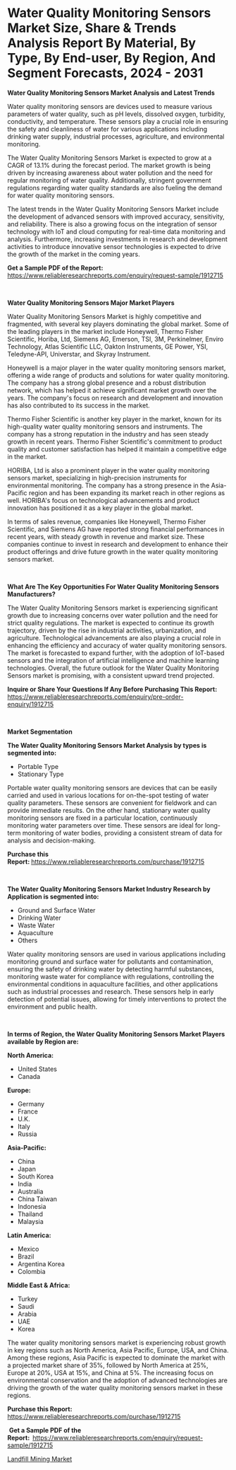 <p><h1>Water Quality Monitoring Sensors Market Size, Share & Trends Analysis Report By Material, By Type, By End-user, By Region, And Segment Forecasts, 2024 - 2031</h1></p><p><strong>Water Quality Monitoring Sensors Market Analysis and Latest Trends</strong></p>
<p><p>Water quality monitoring sensors are devices used to measure various parameters of water quality, such as pH levels, dissolved oxygen, turbidity, conductivity, and temperature. These sensors play a crucial role in ensuring the safety and cleanliness of water for various applications including drinking water supply, industrial processes, agriculture, and environmental monitoring.</p><p>The Water Quality Monitoring Sensors Market is expected to grow at a CAGR of 13.1% during the forecast period. The market growth is being driven by increasing awareness about water pollution and the need for regular monitoring of water quality. Additionally, stringent government regulations regarding water quality standards are also fueling the demand for water quality monitoring sensors.</p><p>The latest trends in the Water Quality Monitoring Sensors Market include the development of advanced sensors with improved accuracy, sensitivity, and reliability. There is also a growing focus on the integration of sensor technology with IoT and cloud computing for real-time data monitoring and analysis. Furthermore, increasing investments in research and development activities to introduce innovative sensor technologies is expected to drive the growth of the market in the coming years.</p></p>
<p><strong>Get a Sample PDF of the Report:&nbsp;</strong> <a href="https://www.reliableresearchreports.com/enquiry/request-sample/1912715">https://www.reliableresearchreports.com/enquiry/request-sample/1912715</a></p>
<p>&nbsp;</p>
<p><strong>Water Quality Monitoring Sensors Major Market Players</strong></p>
<p><p>Water Quality Monitoring Sensors Market is highly competitive and fragmented, with several key players dominating the global market. Some of the leading players in the market include Honeywell, Thermo Fisher Scientific, Horiba, Ltd, Siemens AG, Emerson, TSI, 3M, Perkinelmer, Enviro Technology, Atlas Scientific LLC, Oakton Instruments, GE Power, YSI, Teledyne-API, Universtar, and Skyray Instrument.</p><p>Honeywell is a major player in the water quality monitoring sensors market, offering a wide range of products and solutions for water quality monitoring. The company has a strong global presence and a robust distribution network, which has helped it achieve significant market growth over the years. The company's focus on research and development and innovation has also contributed to its success in the market.</p><p>Thermo Fisher Scientific is another key player in the market, known for its high-quality water quality monitoring sensors and instruments. The company has a strong reputation in the industry and has seen steady growth in recent years. Thermo Fisher Scientific's commitment to product quality and customer satisfaction has helped it maintain a competitive edge in the market.</p><p>HORIBA, Ltd is also a prominent player in the water quality monitoring sensors market, specializing in high-precision instruments for environmental monitoring. The company has a strong presence in the Asia-Pacific region and has been expanding its market reach in other regions as well. HORIBA's focus on technological advancements and product innovation has positioned it as a key player in the global market.</p><p>In terms of sales revenue, companies like Honeywell, Thermo Fisher Scientific, and Siemens AG have reported strong financial performances in recent years, with steady growth in revenue and market size. These companies continue to invest in research and development to enhance their product offerings and drive future growth in the water quality monitoring sensors market.</p></p>
<p>&nbsp;</p>
<p><strong>What Are The Key Opportunities For Water Quality Monitoring Sensors Manufacturers?</strong></p>
<p><p>The Water Quality Monitoring Sensors market is experiencing significant growth due to increasing concerns over water pollution and the need for strict quality regulations. The market is expected to continue its growth trajectory, driven by the rise in industrial activities, urbanization, and agriculture. Technological advancements are also playing a crucial role in enhancing the efficiency and accuracy of water quality monitoring sensors. The market is forecasted to expand further, with the adoption of IoT-based sensors and the integration of artificial intelligence and machine learning technologies. Overall, the future outlook for the Water Quality Monitoring Sensors market is promising, with a consistent upward trend projected.</p></p>
<p><strong>Inquire or Share Your Questions If Any Before Purchasing This Report:</strong> <a href="https://www.reliableresearchreports.com/enquiry/pre-order-enquiry/1912715">https://www.reliableresearchreports.com/enquiry/pre-order-enquiry/1912715</a></p>
<p>&nbsp;</p>
<p><strong>Market Segmentation</strong></p>
<p><strong>The Water Quality Monitoring Sensors Market Analysis by types is segmented into:</strong></p>
<p><ul><li>Portable Type</li><li>Stationary Type</li></ul></p>
<p><p>Portable water quality monitoring sensors are devices that can be easily carried and used in various locations for on-the-spot testing of water quality parameters. These sensors are convenient for fieldwork and can provide immediate results. On the other hand, stationary water quality monitoring sensors are fixed in a particular location, continuously monitoring water parameters over time. These sensors are ideal for long-term monitoring of water bodies, providing a consistent stream of data for analysis and decision-making.</p></p>
<p><strong>Purchase this Report:&nbsp;</strong><a href="https://www.reliableresearchreports.com/purchase/1912715">https://www.reliableresearchreports.com/purchase/1912715</a></p>
<p>&nbsp;</p>
<p><strong>The Water Quality Monitoring Sensors Market Industry Research by Application is segmented into:</strong></p>
<p><ul><li>Ground and Surface Water</li><li>Drinking Water</li><li>Waste Water</li><li>Aquaculture</li><li>Others</li></ul></p>
<p><p>Water quality monitoring sensors are used in various applications including monitoring ground and surface water for pollutants and contamination, ensuring the safety of drinking water by detecting harmful substances, monitoring waste water for compliance with regulations, controlling the environmental conditions in aquaculture facilities, and other applications such as industrial processes and research. These sensors help in early detection of potential issues, allowing for timely interventions to protect the environment and public health.</p></p>
<p>&nbsp;</p>
<p><strong>In terms of Region, the Water Quality Monitoring Sensors Market Players available by Region are:</strong></p>
<p>
    <p> <strong> North America: </strong>
        <ul>
            <li>United States</li>
            <li>Canada</li>
        </ul>
        </p> 
    <p> <strong> Europe: </strong>
        <ul>
            <li>Germany</li>
            <li>France</li>
            <li>U.K.</li>
            <li>Italy</li>
            <li>Russia</li>
        </ul>
        </p> 
    <p> <strong> Asia-Pacific: </strong>
        <ul>
            <li>China</li>
            <li>Japan</li>
            <li>South Korea</li>
            <li>India</li>
            <li>Australia</li>
            <li>China Taiwan</li>
            <li>Indonesia</li>
            <li>Thailand</li>
            <li>Malaysia</li>
        </ul>
        </p> 
    <p> <strong> Latin America: </strong>
        <ul>
            <li>Mexico</li>
            <li>Brazil</li>
            <li>Argentina Korea</li>
            <li>Colombia</li>
        </ul>
        </p> 
    <p> <strong> Middle East & Africa: </strong>
        <ul>
            <li>Turkey</li>
            <li>Saudi</li>
            <li>Arabia</li>
            <li>UAE</li>
            <li>Korea</li>
        </ul>
    </p>
    </p>
<p><p>The water quality monitoring sensors market is experiencing robust growth in key regions such as North America, Asia Pacific, Europe, USA, and China. Among these regions, Asia Pacific is expected to dominate the market with a projected market share of 35%, followed by North America at 25%, Europe at 20%, USA at 15%, and China at 5%. The increasing focus on environmental conservation and the adoption of advanced technologies are driving the growth of the water quality monitoring sensors market in these regions.</p></p>
<p><strong>Purchase this Report: </strong><a href="https://www.reliableresearchreports.com/purchase/1912715">https://www.reliableresearchreports.com/purchase/1912715</a></p>
<p>&nbsp;<strong>Get a Sample PDF of the Report:&nbsp;&nbsp;</strong><a href="https://www.reliableresearchreports.com/enquiry/request-sample/1912715">https://www.reliableresearchreports.com/enquiry/request-sample/1912715</a></p>
<p><strong></strong></p>
<p><p><a href="https://changeable-paste-463.notion.site/Landfill-Mining-Market-Analysis-Examines-its-Scope-on-Growth-Opportunities-and-Forecasted-Trends-Sp-1597295793304a788bf658fcfc832dff">Landfill Mining Market</a></p></p>